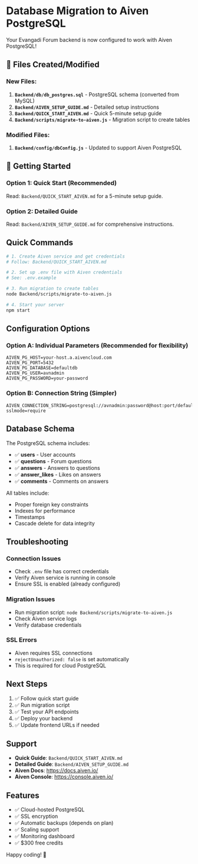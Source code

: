 # Database Migration to Aiven PostgreSQL

Your Evangadi Forum backend is now configured to work with Aiven PostgreSQL!

## 📁 Files Created/Modified

### New Files:

1. **`Backend/db/db_postgres.sql`** - PostgreSQL schema (converted from MySQL)
2. **`Backend/AIVEN_SETUP_GUIDE.md`** - Detailed setup instructions
3. **`Backend/QUICK_START_AIVEN.md`** - Quick 5-minute setup guide
4. **`Backend/scripts/migrate-to-aiven.js`** - Migration script to create tables

### Modified Files:

1. **`Backend/config/dbConfig.js`** - Updated to support Aiven PostgreSQL

## 🚀 Getting Started

### Option 1: Quick Start (Recommended)

Read: `Backend/QUICK_START_AIVEN.md` for a 5-minute setup guide.

### Option 2: Detailed Guide

Read: `Backend/AIVEN_SETUP_GUIDE.md` for comprehensive instructions.

## Quick Commands

```bash
# 1. Create Aiven service and get credentials
# Follow: Backend/QUICK_START_AIVEN.md

# 2. Set up .env file with Aiven credentials
# See: .env.example

# 3. Run migration to create tables
node Backend/scripts/migrate-to-aiven.js

# 4. Start your server
npm start
```

## Configuration Options

### Option A: Individual Parameters (Recommended for flexibility)

```env
AIVEN_PG_HOST=your-host.a.aivencloud.com
AIVEN_PG_PORT=5432
AIVEN_PG_DATABASE=defaultdb
AIVEN_PG_USER=avnadmin
AIVEN_PG_PASSWORD=your-password
```

### Option B: Connection String (Simpler)

```env
AIVEN_CONNECTION_STRING=postgresql://avnadmin:password@host:port/defaultdb?sslmode=require
```

## Database Schema

The PostgreSQL schema includes:

- ✅ **users** - User accounts
- ✅ **questions** - Forum questions
- ✅ **answers** - Answers to questions
- ✅ **answer_likes** - Likes on answers
- ✅ **comments** - Comments on answers

All tables include:

- Proper foreign key constraints
- Indexes for performance
- Timestamps
- Cascade delete for data integrity

## Troubleshooting

### Connection Issues

- Check `.env` file has correct credentials
- Verify Aiven service is running in console
- Ensure SSL is enabled (already configured)

### Migration Issues

- Run migration script: `node Backend/scripts/migrate-to-aiven.js`
- Check Aiven service logs
- Verify database credentials

### SSL Errors

- Aiven requires SSL connections
- `rejectUnauthorized: false` is set automatically
- This is required for cloud PostgreSQL

## Next Steps

1. ✅ Follow quick start guide
2. ✅ Run migration script
3. ✅ Test your API endpoints
4. ✅ Deploy your backend
5. ✅ Update frontend URLs if needed

## Support

- **Quick Guide**: `Backend/QUICK_START_AIVEN.md`
- **Detailed Guide**: `Backend/AIVEN_SETUP_GUIDE.md`
- **Aiven Docs**: https://docs.aiven.io/
- **Aiven Console**: https://console.aiven.io/

## Features

- ✅ Cloud-hosted PostgreSQL
- ✅ SSL encryption
- ✅ Automatic backups (depends on plan)
- ✅ Scaling support
- ✅ Monitoring dashboard
- ✅ $300 free credits

Happy coding! 🚀
